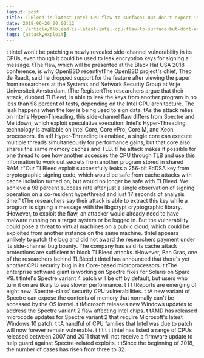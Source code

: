 ```yaml
---
layout: post
title: TLBleed is latest Intel CPU flaw to surface: But don't expect it to be fixed
date: 2018-06-26 00:00:12
tourl: /article/tlbleed-is-latest-intel-cpu-flaw-to-surface-but-dont-expect-it-to-be-fixed/
tags: [attack,exploit]
---
```

 t tIntel won't be patching a newly revealed side-channel vulnerability in its CPUs, even though it could be used to leak encryption keys for signing a message. tThe flaw, which will be presented at the Black Hat USA 2018 conference, is why OpenBSD recentlytThe OpenBSD project's chief, Theo de Raadt, said he dropped support for the feature after viewing the paper from researchers at the Systems and Network Security Group at Vrije Universiteit Amsterdam. tThe RegistertThe researchers argue that their attack, dubbed TLBleed, is able to leak the keys from another program in no less than 98 percent of tests, depending on the Intel CPU architecture. The leak happens when the key is being used to sign data. tAs the attack relies on Intel's Hyper-Threading, this side-channel flaw differs from Spectre and Meltdown, which exploit speculative execution. Intel's Hyper-Threading technology is available on Intel Core, Core vPro, Core M, and Xeon processors. tIn atIf Hyper-Threading is enabled, a single core can execute multiple threads simultaneously for performance gains, but that core also shares the same memory caches and TLB. tThe attack makes it possible for one thread to see how another accesses the CPU through TLB and use this information to work out secrets from another program stored in shared RAM. t"Our TLBleed exploit successfully leaks a 256-bit EdDSA key from cryptographic signing code, which would be safe from cache attacks with cache isolation turned on, but would no longer be safe with TLBleed. We achieve a 98 percent success rate after just a single observation of signing operation on a co-resident hyperthread and just 17 seconds of analysis time." tThe researchers say their attack is able to extract this key while a program is signing a message with the libgcrypt cryptographic library. tHowever, to exploit the flaw, an attacker would already need to have malware running on a target system or be logged in. But the vulnerability could pose a threat to virtual machines on a public cloud, which could be exploited from another instance on the same machine. tIntel appears unlikely to patch the bug and did not award the researchers payment under its side-channel bug bounty. The company has said its cache attack protections are sufficient to block TLBleed attacks. tHowever, Ban Gras, one of the researchers behind TLBleed,t tIntel has announced that there's yet another CPU security bug in its Core-based microprocessors. t tThe enterprise software giant is working on Spectre fixes for Solaris on Sparc V9. t tIntel's Spectre variant 4 patch will be off by default, but users who turn it on are likely to see slower performance. t t t tReports are emerging of eight new 'Spectre-class' security CPU vulnerabilities. t tA new variant of Spectre can expose the contents of memory that normally can't be accessed by the OS kernel. t tMicrosoft releases new Windows updates to address the Spectre variant 2 flaw affecting Intel chips. t tAMD has released microcode updates for Spectre variant 2 that require Microsoft's latest Windows 10 patch. t tA handful of CPU families that Intel was due to patch will now forever remain vulnerable. t t t t t tIntel has listed a range of CPUs released between 2007 and 2011 that will not receive a firmware update to help guard against Spectre-related exploits. t tSince the beginning of 2018, the number of cases has risen from three to 32.